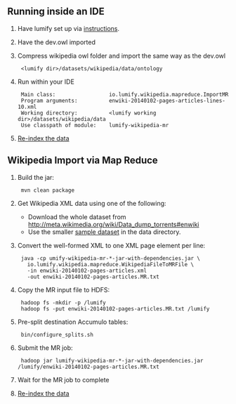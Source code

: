 ## Running inside an IDE

1. Have lumify set up via [instructions](https://github.com/lumifyio/lumify/blob/develop/docs/developer.md).

1. Have the dev.owl imported

1. Compress wikipedia owl folder and import the same way as the dev.owl
        
        <lumify dir>/datasets/wikipedia/data/ontology

1. Run within your IDE

        Main class:                 io.lumify.wikipedia.mapreduce.ImportMR
        Program arguments:          enwiki-20140102-pages-articles-lines-10.xml
        Working directory:          <lumify working dir>/datasets/wikipedia/data
        Use classpath of module:    lumify-wikipedia-mr

1. [Re-index the data](https://github.com/lumifyio/lumify/tree/develop/tools/reindex-mr)

## Wikipedia Import via Map Reduce

1. Build the jar:

        mvn clean package

1. Get Wikipedia XML data using one of the following:

   * Download the whole dataset from http://meta.wikimedia.org/wiki/Data_dump_torrents#enwiki
   * Use the smaller [sample dataset](data/enwiki-20140102-pages-articles-lines-10.xml) in the data directory.

1. Convert the well-formed XML to one XML page element per line:

        java -cp umify-wikipedia-mr-*-jar-with-dependencies.jar \
          io.lumify.wikipedia.mapreduce.WikipediaFileToMRFile \
          -in enwiki-20140102-pages-articles.xml
          -out enwiki-20140102-pages-articles.MR.txt

1. Copy the MR input file to HDFS:

        hadoop fs -mkdir -p /lumify
        hadoop fs -put enwiki-20140102-pages-articles.MR.txt /lumify

1. Pre-split destination Accumulo tables:

        bin/configure_splits.sh

1. Submit the MR job:

        hadoop jar lumify-wikipedia-mr-*-jar-with-dependencies.jar /lumify/enwiki-20140102-pages-articles.MR.txt

1. Wait for the MR job to complete

1. [Re-index the data](https://github.com/lumifyio/lumify/tree/develop/tools/reindex-mr)

